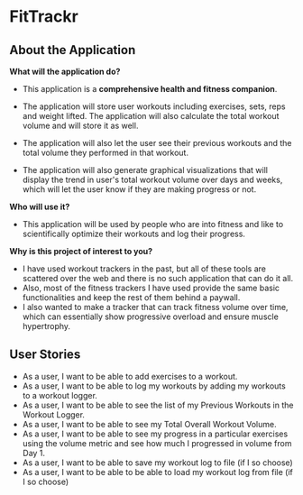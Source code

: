 # FitTrackr

## About the Application

**What will the application do?**
- This application is a **comprehensive health and fitness companion**. 

- The application will store user workouts including exercises, sets, reps
and weight lifted. The application will also calculate the total workout volume and will store it as well.
- The application will also let the user see their previous workouts and the total volume they performed in that workout.
- The application will also generate graphical visualizations that will display the trend in user's total workout volume
over days and weeks, which will let the user know if they are making progress or not.

**Who will use it?**

- This application will be used by people who are into fitness and like
to scientifically optimize their workouts and log their progress.


**Why is this project of interest to you?**

- I have used workout trackers in the past, but all
of these tools are scattered over the web and there is no such application
that can do it all.
- Also, most of the fitness trackers I have used provide the same basic functionalities
and keep the rest of them behind a paywall.
- I also wanted to make a tracker that can track fitness volume over time, which can essentially show progressive overload and ensure muscle hypertrophy.

## User Stories
- As a user, I want to be able to add exercises to a workout.
- As a user, I want to be able to log my workouts by adding my workouts to a workout logger.
- As a user, I want to be able to see the list of my Previous Workouts in the Workout Logger.
- As a user, I want to be able to see my Total Overall Workout Volume.
- As a user, I want to be able to see my progress in a particular exercises using the volume 
metric and see how much I progressed in volume from Day 1. 
- As a user, I want to be able to save my workout log to file (if I so choose)
- As a user, I want to be able to be able to load my workout log from file (if I so choose)